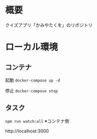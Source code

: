 # 概要
クイズアプリ「かみやたくを」のリポジトリ

# ローカル環境
## コンテナ
起動 `docker-compose up -d`

停止 `docker-compose stop`

## タスク
`npm run watch:all` ※コンテナ側

http://localhost:3000
